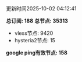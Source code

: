 更新时间2025-10-02 04:12:41

**总订阅: 188**
**总节点: 35313**
- vless节点: 9420
- hysteria2节点: 15

**google ping有效节点: 158**
